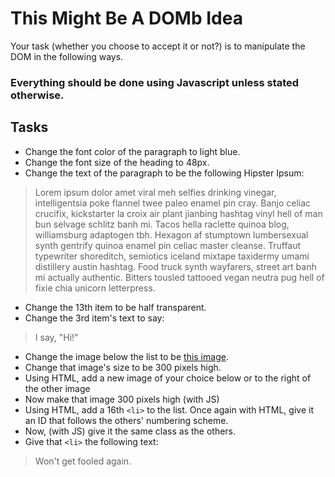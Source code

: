 # This Might Be A DOMb Idea

Your task (whether you choose to accept it or not?) is to manipulate the DOM in the following ways.

### **Everything should be done using Javascript unless stated otherwise.**

## Tasks

* Change the font color of the paragraph to light blue.
* Change the font size of the heading to 48px.
* Change the text of the paragraph to be the following Hipster Ipsum:

> Lorem ipsum dolor amet viral meh selfies drinking vinegar, intelligentsia poke flannel twee paleo enamel pin cray. Banjo celiac crucifix, kickstarter la croix air plant jianbing hashtag vinyl hell of man bun selvage schlitz banh mi. Tacos hella raclette quinoa blog, williamsburg adaptogen tbh. Hexagon af stumptown lumbersexual synth gentrify quinoa enamel pin celiac master cleanse. Truffaut typewriter shoreditch, semiotics iceland mixtape taxidermy umami distillery austin hashtag. Food truck synth wayfarers, street art banh mi actually authentic. Bitters tousled tattooed vegan neutra pug hell of fixie chia unicorn letterpress.

* Change the 13th item to be half transparent.
* Change the 3rd item's text to say:
> I say, "Hi!"
* Change the image below the list to be [this image](http://www.tioxic.com/wp-content/uploads/trex_4.jpg).
* Change that image's size to be 300 pixels high.
* Using HTML, add a new image of your choice below or to the right of the other image
* Now make that image 300 pixels high (with JS)
* Using HTML, add a 16th `<li>` to the list. Once again with HTML, give it an ID that follows the others' numbering scheme.
* Now, (with JS) give it the same class as the others.
* Give that `<li>` the following text:
> Won't get fooled again.
